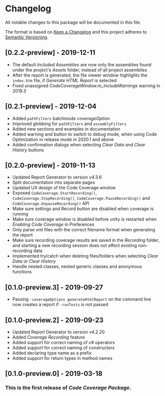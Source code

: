 # Changelog
All notable changes to this package will be documented in this file.

The format is based on [Keep a Changelog](http://keepachangelog.com/en/1.0.0/)
and this project adheres to [Semantic Versioning](http://semver.org/spec/v2.0.0.html).

## [0.2.2-preview] - 2019-12-11
- The default *Included Assemblies* are now only the assemblies found under the project's *Assets* folder, instead of all project assemblies
- After the report is generated, the file viewer window highlights the `index.htm` file, if *Generate HTML Report* is selected
- Fixed unassigned *CodeCoverageWindow.m_IncludeWarnings* warning in 2019.3

## [0.2.1-preview] - 2019-12-04
- Added `pathFilters` batchmode *coverageOption*
- Improved globbing for `pathFilters` and `assemblyFilters`
- Added new sections and examples in documentation
- Added warning and button to switch to debug mode, when using Code Optimization in release mode in 2020.1 and above
- Added confirmation dialogs when selecting *Clear Data* and *Clear History* buttons

## [0.2.0-preview] - 2019-11-13
- Updated Report Generator to version v4.3.6
- Split documentation into separate pages
- Updated UX design of the Code Coverage window
- Exposed `CodeCoverage.StartRecording()`, `CodeCoverage.StopRecording()`, `CodeCoverage.PauseRecording()` and `CodeCoverage.UnpauseRecording()` API
- Make sure settings and Record button are disabled when coverage is running
- Make sure coverage window is disabled before unity is restarted when *Enabling Code Coverage* in Preferences
- Only parse xml files with the correct filename format when generating the report
- Make sure recording coverage results are saved in the *Recording* folder, and starting a new recording session does not affect existing non-recording data
- Implemented try/catch when deleting files/folders when selecting *Clear Data* or *Clear History*
- Handle nested classes, nested generic classes and anonymous functions

## [0.1.0-preview.3] - 2019-09-27
- Passing `-coverageOptions generateHtmlReport` on the command line now creates a report if `-runTests` is not passed

## [0.1.0-preview.2] - 2019-09-23
- Updated Report Generator to version v4.2.20
- Added *Coverage Recording* feature
- Added support for correct naming of c# operators
- Added support for correct naming of constructors
- Added declaring type name as a prefix
- Added support for return types in method names

## [0.1.0-preview.0] - 2019-03-18

### This is the first release of *Code Coverage Package*.
